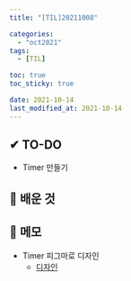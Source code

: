 ```yaml
---
title: "[TIL]20211008"

categories:
  - "oct2021"
tags:
  - [TIL]

toc: true
toc_sticky: true

date: 2021-10-14
last_modified_at: 2021-10-14
---
```


## ✔ TO-DO

- Timer 만들기

## 💾 배운 것

## 📝 메모

- Timer 피그마로 디자인
  - [디자인](https://www.figma.com/file/7utTOwpbJI2ejQ0rlKcZOG/Timer?node-id=0%3A1)
